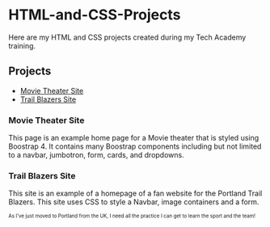 # HTML-and-CSS-Projects
Here are my HTML and CSS projects created during my Tech Academy training.
## Projects
* [Movie Theater Site](https://github.com/DannyF74/HTML-and-CSS-Projects/blob/main/Bootstrap4_Project)
* [Trail Blazers Site](https://github.com/DannyF74/HTML-and-CSS-Projects/blob/main/Project)
  
### Movie Theater Site
This page is an example home page for a Movie theater that is styled using Boostrap 4. It
contains many Boostrap components including but not limited to a navbar, jumbotron, form,
cards, and dropdowns.

### Trail Blazers Site
This site is an example of a homepage of a fan website for the Portland Trail Blazers. This site uses CSS to style a Navbar, image containers and a form.

<sub><sup>As I've just moved to Portland from the UK, I need all the practice I can get to learn the sport and the team!</sup></sub>
